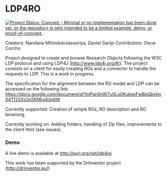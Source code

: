 LDP4RO
======
[![Project Status: Concept – Minimal or no implementation has been done yet, or the repository is only intended to be a limited example, demo, or proof-of-concept.](https://www.repostatus.org/badges/latest/concept.svg)](https://www.repostatus.org/#concept)

Creators: Nandana Mihindukulasooriya, Daniel Garijo
Contributors: Oscar Corcho

Project designed to create and browse Research Objects following the W3C LDP protocol and using LDP4J (http://www.ldp4j.org/#/).
The project consists on a client for easily creating ROs and a connector to handle the requests to LDP.
This is a work in progress.

The specification for the alignment between the RO model and LDP can be accessed on the following link: https://docs.google.com/document/d/1mPqn0nW7u0Lo0KubexFwBpQbyhnX4Tf2SXs3n5KMrg4/edit#

Currently supported: Creation of simple ROs, RO description and RO browisng. 

Currently working on: Adding folders, handling of Zip files, improvements to the client html (see issues).

### Demo 

A live demo is available at http://purl.org/net/ldp4ro

This work has been supported by the DrInventor project (http://drinventor.eu/)
